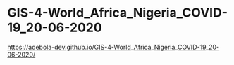 # GIS-4-World_Africa_Nigeria_COVID-19_20-06-2020
https://adebola-dev.github.io/GIS-4-World_Africa_Nigeria_COVID-19_20-06-2020/

